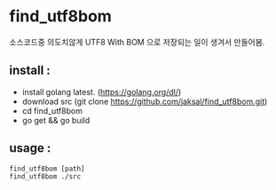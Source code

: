 find_utf8bom
==================

소스코드중 의도치않게 UTF8 With BOM 으로 저장되는 일이 생겨서 만들어봄.

install :
-------------

* install golang latest. (https://golang.org/dl/)
* download src (git clone https://github.com/jaksal/find_utf8bom.git)
* cd find_utf8bom 
* go get && go build

usage :
-------------

```
find_utf8bom [path]
find_utf8bom ./src
```
